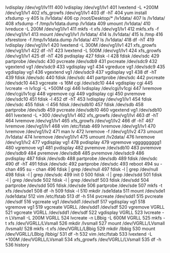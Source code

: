  lvdisplay /dev/vg1/lv111
  400  lvdisplay /dev/vg1/lv1
  401  lvextend -L +200M /dev/vg1/lv1
  402  xfs_growfs /dev/vg1/lv1
  403  df -hT
  404  yum install xfsdump -y
  405  ls /lv1data/
  406  cp /root/Desktop/* /lv1data/
  407  ls /lv1data/
  408  xfsdump -f /tmp/lv1data.dump /lv1data
  409  umount /lv1data/
  410  lvreduce -L 200M /dev/vg1/lv1
  411  mkfs -t xfs /dev/vg1/lv1
  412  mkfs.xfs -f /dev/vg1/lv1
  413  mount /dev/vg1/lv1 /lv1data/
  414  ls /lv1data/
  415  ls /tmp
  416  xfsrestore -f /tmp/lv1data.dump /lv1data/
  417  ls /lv1data/
  418  df -hT
  419  lvdisplay /dev/vg1/lv1
  420  lvextend -L 300M /dev/vg1/lv1
  421  xfs_growfs /dev/vg1/lv1
  422  df -hT
  423  lvextend -L 500M /dev/vg1/lv1
  424  xfs_growfs /dev/vg1/lv1
  425  df -hT
  426  pvdisplay
  427  fdisk -l
  428  fdisk /dev/sdc
  429  partprobe /dev/sdc
  430  pvcreate /dev/sdb9
  431  pvcreate /dev/sdc9
  432  vgextend vg1    /dev/sdc9
  433  vgdisplay vg1
  434  vgreduce vg1 /dev/sdc9
  435  vgdisplay vg1
  436  vgextend vg1    /dev/sdc9
  437  vgdisplay vg1
  438  df -hT
  439  fdisk /dev/sdc
  440  fdisk /dev/sdc
  441  partprobe /dev/sdc
  442  pvcreate /dev/sdc10
  443  vgcreate -s 16M cgi /dev/sdc10
  444  vgdisplay cgi
  445  lvcreate -n lv1cgi -L +500M cgi
  446  lvdisplay /dev/cgi/lv1cgi 
  447  lvremove /dev/cgi/lv1cgi 
  448  vgremove cgi 
  449  vgdisplay cgi
  450  pvremove /dev/sdc10
  451  fdisk -l
  452  df -hT
  453  lvdisplay /dev/vg1/lv1 
  454  fdisk /dev/sdc
  455  fdisk -l
  456  fdisk /dev/sdb10
  457  fdisk /dev/sdb
  458  partprobe /dev/sdb
  459  pvcreate /dev/sdb10
  460  vgextend vg1                /dev/sdb10
  461  lvextend -L +300 /dev/vg1/lv1
  462  xfs_growfs /dev/vg1/lvl
  463  df -hT
  464  lvremove /dev/vg1/lv1
  465  xfs_growfs /dev/vg1/lv2
  466  df -hT
  467  lvremove /dev/vg1/lv1
  468  vim /etc/fstab 
  469  lvremove /dev/vg1/lv1
  470  lvremove /dev/vg1/lv2
  471  man lv
  472  lvremove -f /dev/vg1/lv2
  473  umount /lv1data/
  474  lvremove /dev/vg1/lv1
  475  umount /lv2data/
  476  lvremove /dev/vg1/lv2
  477  vgdisplay vg1
  478  pvdisplay 
  479  vgremove vggggggggg1
  480  vgremove vg1
  481  pvdisplay 
  482  pvremove /dev/sdb10
  483  pvremove /dev/sdb9
  484  pvremove /dev/sdb8
  485  pvremove /dev/sdc9
  486  pvdisplay 
  487  fdisk /dev/sdb
  488  partprobe /dev/sdb
  489  fdisk /dev/sdc
  490  df -hT
  491  fdisk /dev/sdc
  492  partprobe /dev/sdc
  493  reboot
  494  su - chan
  495  su - chan
  496  fdisk | grep /dev/null
  497  fdisk -l | grep /dev/null
  498  fdisk -l | grep /dev/sdc
  499  init 0
  500  fdisk -l | grep /dev/sdd
  501  fdisk -l | grep /dev/sde
  502  fdisk -l | grep /dev/sdf
  503  fdisk /dev/sdd
  504  partprobe /dev/sdd
  505  fdisk /dev/sde
  506  partprobe /dev/sde
  507  mkfs -t xfs /dev/sde1
  508  df -h
  509  fdisk -l
  510  mkdir /sde1data
  511  mount /dev/sde1 /sde1data/
  512  vim /etc/fstab 
  513  df -h
  514  pvcreate /dev/sdd1
  515  pvcreate /dev/sdf
  516  vgcreate vg1 /dev/sdd1 /dev/sdf
  517  vgdisplay vg1
  518  vgremove vg1
  519  vgcreate VGRLL /dev/sdd1 /dev/sdf
  520  vgremove VGRLL 
  521  vgcreate VGRLL /dev/sdd1 /dev/sdf
  522  vgdisplay VGRLL 
  523  lvcreate -n LVsmall -L 200M VGRLL 
  524  lvcreate -n LBbig -L 600M VGRLL 
  525  mkfs -t xfs /dev/VGRLL/LVsmall
  526  mkdir /lvsmall
  527  mount /dev/VGRLL/LVsmall /lvsmall/
  528  mkfs -t xfs /dev/VGRLL/LBbig
  529  mkdir /lbbig
  530  mount /dev/VGRLL/LBbig /lbbig/
  531  df -h
  532  vim /etc/fstab 
  533  lvextend -L +100M /dev/VGRLL/LVsmall 
  534  xfs_growfs /dev/VGRLL/LVsmall 
  535  df -h
  536  history
